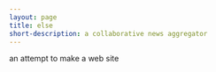```yaml
---
layout: page
title: else
short-description: a collaborative news aggregator
---
```


an attempt to make a web site
